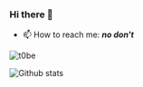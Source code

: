 ### Hi there 👋

<!--
**deathpicnic/deathpicnic** is a ✨ _special_ ✨ repository because its `README.md` (this file) appears on your GitHub profile.

Here are some ideas to get you started:

- 🔭 I’m currently working on ...
- 🌱 I’m currently learning ...
- 👯 I’m looking to collaborate on ...
- 🤔 I’m looking for help with ...
- 💬 Ask me about ...
- 📫 How to reach me: ...
- 😄 Pronouns: ...
- ⚡ Fun fact: ...
-->

- 📫 How to reach me: ***no don't***

![t0be](https://tryhackme-badges.s3.amazonaws.com/t0be.png)

![Github stats](https://github-readme-stats.vercel.app/api?username=t0be0)
